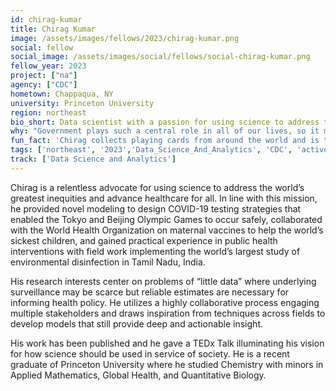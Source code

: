 ```yaml
---
id: chirag-kumar
title: Chirag Kumar
image: /assets/images/fellows/2023/chirag-kumar.png
social: fellow
social_image: /assets/images/social/fellows/social-chirag-kumar.png
fellow_year: 2023
project: ["na"]
agency: ["CDC"]
hometown: Chappaqua, NY
university: Princeton University
region: northeast
bio_short: Data scientist with a passion for using science to address the world’s greatest inequities
why: "Government plays such a central role in all of our lives, so it must work for all people. I am drawn to USDC because it presents an opportunity to simultaneously learn from deep technical and policy expertise of government leaders while working on critical and impactful problems and government programs. I am excited to begin my career by ensuring that technology is advancing the lives of all Americans!"
fun_fact: 'Chirag collects playing cards from around the world and is trying to complete a set of cards from every national park in the US! He also loves card games (bridge!), so please feel free to knock on his door (or ring a virtual doorbell) for a card game session!'
tags: ['northeast', '2023','Data_Science_And_Analytics', 'CDC', 'active']
track: ['Data Science and Analytics']
---
```


Chirag is a relentless advocate for using science to address the world’s greatest inequities and advance healthcare for all. In line with this mission, he provided novel modeling to design COVID-19 testing strategies that enabled the Tokyo and Beijing Olympic Games to occur safely, collaborated with the World Health Organization on maternal vaccines to help the world’s sickest children, and gained practical experience in public health interventions with field work implementing the world’s largest study of environmental disinfection in Tamil Nadu, India. 

His research interests center on problems of “little data” where underlying surveillance may be scarce but reliable estimates are necessary for informing health policy. He utilizes a highly collaborative process engaging multiple stakeholders and draws inspiration from techniques across fields to develop models that still provide deep and actionable insight.

His work has been published and he gave a TEDx Talk illuminating his vision for how science should be used in service of society. He is a recent graduate of Princeton University where he studied Chemistry with minors in Applied Mathematics, Global Health, and Quantitative Biology.
